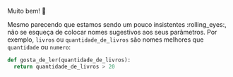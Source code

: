 Muito bem! :clap:

Mesmo parecendo que estamos sendo um pouco insistentes :rolling_eyes:, não se esqueça de colocar nomes sugestivos aos seus parâmetros. Por exemplo, `livros` ou `quantidade_de_livros` são nomes melhores que `quantidade` ou `numero`:

```python
def gosta_de_ler(quantidade_de_livros):
  return quantidade_de_livros > 20
```
